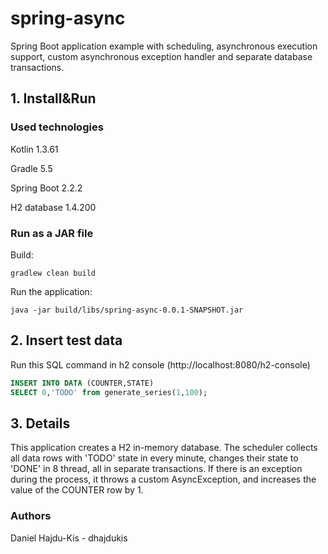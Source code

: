 # spring-async 
Spring Boot application example with scheduling, asynchronous execution support, custom asynchronous exception handler 
and separate database transactions. 

## 1. Install&Run

### Used technologies

Kotlin 1.3.61

Gradle 5.5

Spring Boot 2.2.2

H2 database 1.4.200

### Run as a JAR file

Build:

`gradlew clean build`

Run the application:

`java -jar build/libs/spring-async-0.0.1-SNAPSHOT.jar`


## 2. Insert test data
Run this SQL command in h2 console (http://localhost:8080/h2-console)
```sql
INSERT INTO DATA (COUNTER,STATE) 
SELECT 0,'TODO' from generate_series(1,100);
```

## 3. Details
This application creates a H2 in-memory database. The scheduler collects all data rows with 'TODO' state in every minute, 
changes their state to 'DONE' in 8 thread, all in separate transactions. If there is an exception during the process, it throws a 
custom AsyncException, and increases the value of the COUNTER row by 1.

### Authors
Daniel Hajdu-Kis - dhajdukis
